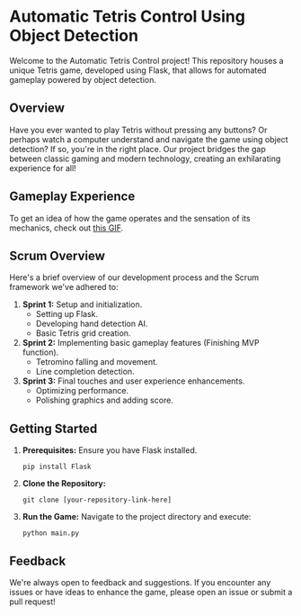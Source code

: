 
<!DOCTYPE html>
<html lang="en">
<head>
    <meta charset="UTF-8">
    <meta http-equiv="X-UA-Compatible" content="IE=edge">
    <meta name="viewport" content="width=device-width, initial-scale=1.0">

</head>
<body>

<h1>Automatic Tetris Control Using Object Detection</h1>

<p>Welcome to the Automatic Tetris Control project! This repository houses a unique Tetris game, developed using Flask, that allows for automated gameplay powered by object detection.</p>

<h2>Overview</h2>
<p>Have you ever wanted to play Tetris without pressing any buttons? Or perhaps watch a computer understand and navigate the game using object detection? If so, you're in the right place. Our project bridges the gap between classic gaming and modern technology, creating an exhilarating experience for all!</p>

<h2>Gameplay Experience</h2>
<p>To get an idea of how the game operates and the sensation of its mechanics, check out <a href="https://github.com/Tommy1125/Tetris-Game-with-object-detection/assets/103258148/0d676dd6-68ae-4fde-a3c3-df130be81dfa">this GIF</a>.</p>


<h2>Scrum Overview</h2>
<p>Here's a brief overview of our development process and the Scrum framework we've adhered to:</p>
<ol>
    <li><strong>Sprint 1:</strong> Setup and initialization.
        <ul>
            <li>Setting up Flask.</li>
            <li>Developing hand detection AI.</li>
            <li>Basic Tetris grid creation.</li>
        </ul>
    </li>
    <li><strong>Sprint 2:</strong> Implementing basic gameplay features (Finishing MVP function).
        <ul>
            <li>Tetromino falling and movement.</li>
            <li>Line completion detection.</li>
        </ul>
    </li>
    <li><strong>Sprint 3:</strong> Final touches and user experience enhancements.
        <ul>
            <li>Optimizing performance.</li>
            <li>Polishing graphics and adding score.</li>
        </ul>
    </li>
</ol>

<h2>Getting Started</h2>
<ol>
    <li><strong>Prerequisites:</strong> Ensure you have Flask installed.
        <pre><code>pip install Flask</code></pre>
    </li>
    <li><strong>Clone the Repository:</strong> 
        <pre><code>git clone [your-repository-link-here]</code></pre>
    </li>
    <li><strong>Run the Game:</strong> Navigate to the project directory and execute:
        <pre><code>python main.py</code></pre>
    </li>
</ol>

<h2>Feedback</h2>
<p>We're always open to feedback and suggestions. If you encounter any issues or have ideas to enhance the game, please open an issue or submit a pull request!</p>

</body>
</html>

